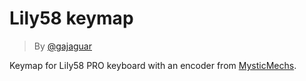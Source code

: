 # Lily58 keymap

> By [@gajaguar](https://github.com/gajaguar)

Keymap for Lily58 PRO keyboard with an encoder from [MysticMechs](https://mysticmechs.com).